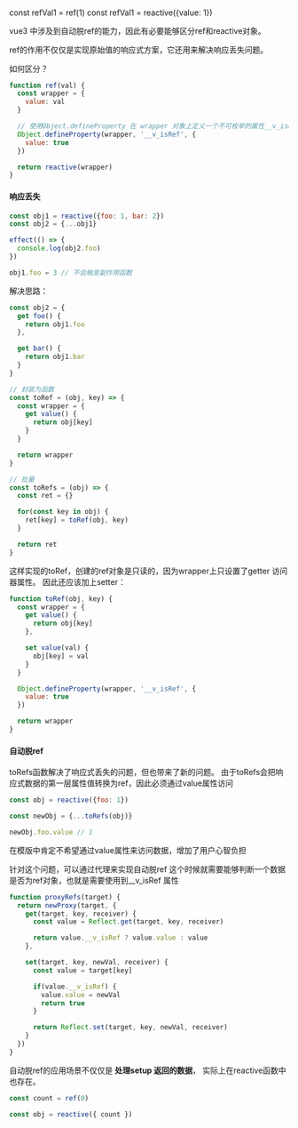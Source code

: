 #### 

const refVal1 = ref(1)
const refVal1 = reactive({value: 1})

vue3 中涉及到自动脱ref的能力，因此有必要能够区分ref和reactive对象。

ref的作用不仅仅是实现原始值的响应式方案，它还用来解决响应丢失问题。

如何区分？

```js
function ref(val) {
  const wrapper = {
    value: val
  }

  // 使用Object.defineProperty 在 wrapper 对象上定义一个不可枚举的属性__v_isRef，并且值为 true
  Object.defineProperty(wrapper, '__v_isRef', {
    value: true
  })

  return reactive(wrapper)
}
```

#### 响应丢失

```js
const obj1 = reactive({foo: 1, bar: 2})
const obj2 = {...obj1}

effect(() => {
  console.log(obj2.foo)
})

obj1.foo = 3 // 不会触发副作用函数
```
解决思路：
```js
const obj2 = {
  get foo() {
    return obj1.foo
  },

  get bar() {
    return obj1.bar
  }
}

// 封装为函数
const toRef = (obj, key) => {
  const wrapper = {
    get value() {
      return obj[key]
    }
  }

  return wrapper
}

// 批量
const toRefs = (obj) => {
  const ret = {}

  for(const key in obj) {
    ret[key] = toRef(obj, key)
  }

  return ret
}
```

这样实现的toRef，创建的ref对象是只读的，因为wrapper上只设置了getter 访问器属性。
因此还应该加上setter：
```js
function toRef(obj, key) {
  const wrapper = {
    get value() {
      return obj[key]
    },

    set value(val) {
      obj[key] = val
    }
  }

  Object.defineProperty(wrapper, '__v_isRef', {
    value: true
  })

  return wrapper
}
```
#### 自动脱ref

toRefs函数解决了响应式丢失的问题，但也带来了新的问题。
由于toRefs会把响应式数据的第一层属性值转换为ref，因此必须通过value属性访问

```js
const obj = reactive({foo: 1})

const newObj = {...toRefs(obj)}

newObj.foo.value // 1
```
在模版中肯定不希望通过value属性来访问数据，增加了用户心智负担

针对这个问题，可以通过代理来实现自动脱ref
这个时候就需要能够判断一个数据是否为ref对象，也就是需要使用到__v_isRef 属性

```js
function proxyRefs(target) {
  return newProxy(target, {
    get(target, key, receiver) {
      const value = Reflect.get(target, key, receiver)

      return value.__v_isRef ? value.value : value
    },

    set(target, key, newVal, receiver) {
      const value = target[key]

      if(value.__v_isRef) {
        value.value = newVal
        return true
      }

      return Reflect.set(target, key, newVal, receiver)
    }
  })
}
```
自动脱ref的应用场景不仅仅是 **处理setup 返回的数据**，
实际上在reactive函数中也存在。

```js
const count = ref(0)

const obj = reactive({ count })
```



